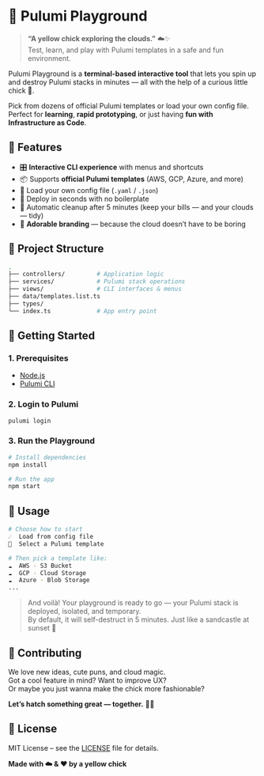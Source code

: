 # 🐤 Pulumi Playground

> **“A yellow chick exploring the clouds.”** ☁️✨  
> Test, learn, and play with Pulumi templates in a safe and fun environment.

Pulumi Playground is a **terminal-based interactive tool** that lets you spin up and destroy Pulumi stacks in minutes — all with the help of a curious little chick 🐣.

Pick from dozens of official Pulumi templates or load your own config file.  
Perfect for **learning**, **rapid prototyping**, or just having **fun with Infrastructure as Code**.

## 🌟 Features

- 🎛️ **Interactive CLI experience** with menus and shortcuts
- 📦 Supports **official Pulumi templates** (AWS, GCP, Azure, and more)
- 📂 Load your own config file (`.yaml` / `.json`)
- 🚀 Deploy in seconds with no boilerplate
- 🧹 Automatic cleanup after 5 minutes (keep your bills — and your clouds — tidy)
- 🐤 **Adorable branding** — because the cloud doesn’t have to be boring

## 📁 Project Structure

```bash
.
├── controllers/         # Application logic
├── services/            # Pulumi stack operations
├── views/               # CLI interfaces & menus
├── data/templates.list.ts
├── types/
└── index.ts             # App entry point
```

## 🚀 Getting Started

### 1. Prerequisites

- [Node.js](https://nodejs.org/en/download/)
- [Pulumi CLI](https://www.pulumi.com/docs/iac/download-install/)

### 2. Login to Pulumi

```bash
pulumi login
```

### 3. Run the Playground

```bash
# Install dependencies
npm install

# Run the app
npm start
```

## 🧪 Usage

```bash
# Choose how to start
☄️  Load from config file
🦠  Select a Pulumi template

# Then pick a template like:
☁️  AWS - S3 Bucket
☁️  GCP - Cloud Storage
☁️  Azure - Blob Storage
...
```

> And voilà! Your playground is ready to go — your Pulumi stack is deployed, isolated, and temporary.  
> By default, it will self-destruct in 5 minutes. Just like a sandcastle at sunset 🌅

## 🤝 Contributing

We love new ideas, cute puns, and cloud magic.  
Got a cool feature in mind? Want to improve UX?  
Or maybe you just wanna make the chick more fashionable?

**Let’s hatch something great — together.** 🐣✨

## 📜 License

MIT License – see the [LICENSE](LICENSE) file for details.

**Made with ☁️ & ❤️ by a yellow chick**
